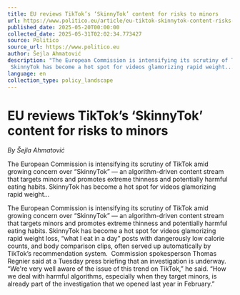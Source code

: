 ```yaml
---
title: EU reviews TikTok’s ‘SkinnyTok’ content for risks to minors
url: https://www.politico.eu/article/eu-tiktok-skinnytok-content-risks-minors-calories-fyp-algorithm-digital-services-act/
published_date: 2025-05-20T00:00:00
collected_date: 2025-05-31T02:02:34.773427
source: Politico
source_url: https://www.politico.eu
author: Šejla Ahmatović
description: "The European Commission is intensifying its scrutiny of TikTok amid growing concern over “SkinnyTok” — an algorithm-driven content stream that targets minors and promotes extreme thinness and potentially harmful eating habits. 
 SkinnyTok has become a hot spot for videos glamorizing rapid weight..."
language: en
collection_type: policy_landscape
---
```


# EU reviews TikTok’s ‘SkinnyTok’ content for risks to minors

*By Šejla Ahmatović*

The European Commission is intensifying its scrutiny of TikTok amid growing concern over “SkinnyTok” — an algorithm-driven content stream that targets minors and promotes extreme thinness and potentially harmful eating habits. 
 SkinnyTok has become a hot spot for videos glamorizing rapid weight...

The European Commission is intensifying its scrutiny of TikTok amid growing concern over “SkinnyTok” — an algorithm-driven content stream that targets minors and promotes extreme thinness and potentially harmful eating habits. 
 SkinnyTok has become a hot spot for videos glamorizing rapid weight loss, “what I eat in a day” posts with dangerously low calorie counts, and body comparison clips, often served up automatically by TikTok’s recommendation system.  
 Commission spokesperson Thomas Regnier said at a Tuesday press briefing that an investigation is underway. “We're very well aware of the issue of this trend on TikTok,” he said. “How we deal with harmful algorithms, especially when they target minors, is already part of the investigation that we opened last year in February.”